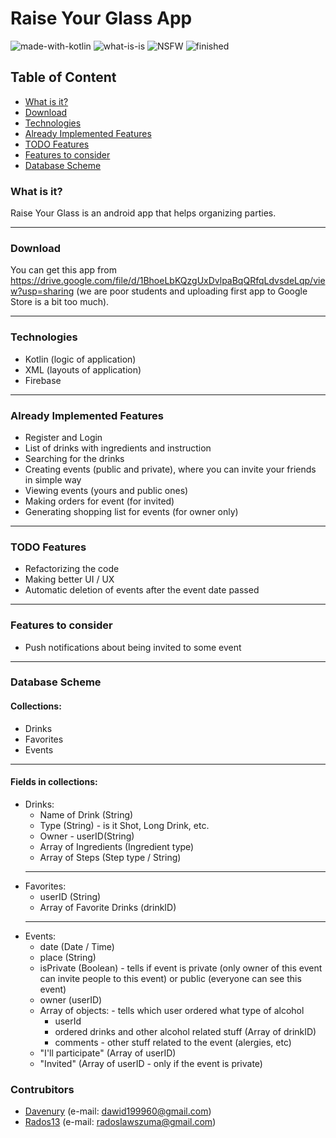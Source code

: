 # Raise Your Glass App

![made-with-kotlin](https://img.shields.io/badge/Main%20language-Kotlin-orange) ![what-is-is](https://img.shields.io/badge/What%20is%20it-Android%20App-green) ![NSFW](https://img.shields.io/badge/NSFW-+18%20/%20+21:%20Alcohol-informational) ![finished](https://img.shields.io/badge/finished-First%20version-informational)

## Table of Content
* [What is it?](#what-is-it)
* [Download](#download)
* [Technologies](#technologies)
* [Already Implemented Features](#already-implemented-features)
* [TODO Features](#todo-features)
* [Features to consider](#features-to-consider)
* [Database Scheme](#database-scheme)

### What is it?
Raise Your Glass is an android app that helps organizing parties.

---

### Download
You can get this app from https://drive.google.com/file/d/1BhoeLbKQzgUxDvlpaBqQRfqLdvsdeLqp/view?usp=sharing (we are poor students and uploading first app to Google Store is a bit too much).

---

### Technologies
* Kotlin (logic of application)
* XML (layouts of application)
* Firebase

---

### Already Implemented Features
* Register and Login
* List of drinks with ingredients and instruction
* Searching for the drinks
* Creating events (public and private), where you can invite your friends in simple way
* Viewing events (yours and public ones)
* Making orders for event (for invited)
* Generating shopping list for events (for owner only)

---

### TODO Features
* Refactorizing the code
* Making better UI / UX
* Automatic deletion of events after the event date passed

---

### Features to consider
* Push notifications about being invited to some event

---

### Database Scheme

#### Collections:
  * Drinks
  * Favorites
  * Events
---
 
#### Fields in collections:

  * Drinks:
    * Name of Drink (String)
    * Type (String) - is it Shot, Long Drink, etc.
    * Owner - userID(String)
    * Array of Ingredients (Ingredient type)
    * Array of Steps (Step type / String)
    ---
  * Favorites:
    * userID (String)
    * Array of Favorite Drinks (drinkID)
    ---
  * Events:
    * date (Date / Time)
    * place (String)
    * isPrivate (Boolean) - tells if event is private (only owner of this event can invite people to this event) or public (everyone can see this event)
    * owner (userID)
    * Array of objects: - tells which user ordered what type of alcohol
      * userId
      * ordered drinks and other alcohol related stuff (Array of drinkID)
      * comments - other stuff related to the event (alergies, etc)
    * "I'll participate" (Array of userID)
    * "Invited" (Array of userID - only if the event is private)
    
### Contrubitors
* [Davenury](https://github.com/Davenury) (e-mail: dawid199960@gmail.com)
* [Rados13](https://github.com/Rados13) (e-mail: radoslawszuma@gmail.com)
